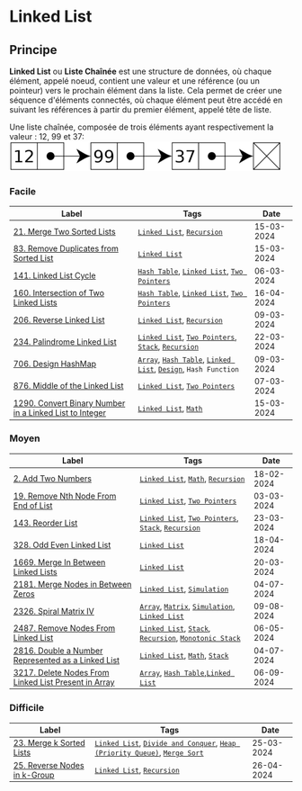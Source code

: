 # Linked List

## Principe

**Linked List** ou **Liste Chaînée** est une structure de données, où chaque élément, appelé noeud, contient une valeur et une référence (ou un pointeur) vers le prochain élément dans la liste. Cela permet de créer une séquence d'éléments connectés, où chaque élément peut être accédé en suivant les références à partir du premier élément, appelé tête de liste.

Une liste chaînée, composée de trois éléments ayant respectivement la valeur : 12, 99 et 37:  
<img src="../imgs/skills/linked_list-1.png"/>

### Facile

| Label                                                                                                                                             | Tags                                                                                                                                | Date       |
| ------------------------------------------------------------------------------------------------------------------------------------------------- | ----------------------------------------------------------------------------------------------------------------------------------- | ---------- |
| [21. Merge Two Sorted Lists](../Probleme/0021.%20Merge%20Two%20Sorted%20Lists/)                                                                   | [`Linked List`](./linked_list.md), [`Recursion`](./recursion.md)                                                                    | 15-03-2024 |
| [83. Remove Duplicates from Sorted List](../Probleme/0083.%20Remove%20Duplicates%20from%20Sorted%20List/)                                         | [`Linked List`](./linked_list.md)                                                                                                   | 15-03-2024 |
| [141. Linked List Cycle](../Probleme/0141.%20Linked%20List%20Cycle/)                                                                              | [`Hash Table`](./hash_table.md), [`Linked List`](./linked_list.md), [`Two Pointers`](./two_pointers.md)                             | 06-03-2024 |
| [160. Intersection of Two Linked Lists](../Probleme/0160.%20Intersection%20of%20Two%20Linked%20Lists/)                                            | [`Hash Table`](./hash_table.md), [`Linked List`](./linked_list.md), [`Two Pointers`](./two_pointers.md)                             | 16-04-2024 |
| [206. Reverse Linked List](../Probleme/0206.%20Reverse%20Linked%20List/)                                                                          | [`Linked List`](./linked_list.md), [`Recursion`](./recursion.md)                                                                    | 09-03-2024 |
| [234. Palindrome Linked List](../Probleme/0234.%20Palindrome%20Linked%20List/)                                                                    | [`Linked List`](./linked_list.md), [`Two Pointers`](./two_pointers.md), [`Stack`](./stack.md), [`Recursion`](./recursion.md)        | 22-03-2024 |
| [706. Design HashMap](../Probleme/0706.%20Design%20HashMap/)                                                                                      | [`Array`](./array.md), [`Hash Table`](./hash_table.md), [`Linked List`](./linked_list.md), [`Design`](./design.md), `Hash Function` | 09-03-2024 |
| [876. Middle of the Linked List](../Probleme/0876.%20Middle%20of%20the%20Linked%20List/)                                                          | [`Linked List`](./linked_list.md), [`Two Pointers`](./two_pointers.md)                                                              | 07-03-2024 |
| [1290. Convert Binary Number in a Linked List to Integer](../Probleme/1290.%20Convert%20Binary%20Number%20in%20a%20Linked%20List%20to%20Integer/) | [`Linked List`](./linked_list.md), [`Math`](./math.md)                                                                              | 15-03-2024 |

### Moyen

| Label                                                                                                                                     | Tags                                                                                                                               | Date       |
| ----------------------------------------------------------------------------------------------------------------------------------------- | ---------------------------------------------------------------------------------------------------------------------------------- | ---------- |
| [2. Add Two Numbers](../Probleme/0002.%20Add%20Two%20Numbers/)                                                                            | [`Linked List`](./linked_list.md), [`Math`](./math.md), [`Recursion`](./recursion.md)                                              | 18-02-2024 |
| [19. Remove Nth Node From End of List](../Probleme/0019.%20Remove%20Nth%20Node%20From%20End%20of%20List/)                                 | [`Linked List`](./linked_list.md), [`Two Pointers`](./two_pointers.md)                                                             | 03-03-2024 |
| [143. Reorder List](../Probleme/0143.%20Reorder%20List/)                                                                                  | [`Linked List`](./linked_list.md), [`Two Pointers`](./two_pointers.md), [`Stack`](./stack.md), [`Recursion`](./recursion.md)       | 23-03-2024 |
| [328. Odd Even Linked List](../Probleme/0328.%20Odd%20Even%20Linked%20List/)                                                              | [`Linked List`](./linked_list.md)                                                                                                  | 18-04-2024 |
| [1669. Merge In Between Linked Lists](../Probleme/1669.%20Merge%20In%20Between%20Linked%20Lists/)                                         | [`Linked List`](./linked_list.md)                                                                                                  | 20-03-2024 |
| [2181. Merge Nodes in Between Zeros](../Probleme/2181.%20Merge%20Nodes%20in%20Between%20Zeros/)                                           | [`Linked List`](./linked_list.md), [`Simulation`](./simulation.md)                                                                 | 04-07-2024 |
| [2326. Spiral Matrix IV](../Probleme/2326.%20Spiral%20Matrix%20IV/)                                                                       | [`Array`](./array.md), [`Matrix`](./matrix.md), [`Simulation`](./simulation.md), [`Linked List`](./linked_list.md)                 | 09-08-2024 |
| [2487. Remove Nodes From Linked List](../Probleme/2487.%20Remove%20Nodes%20From%20Linked%20List/)                                         | [`Linked List`](./linked_list.md), [`Stack`](./stack.md), [`Recursion`](./recursion.md), [`Monotonic Stack`](./monotonic_stack.md) | 06-05-2024 |
| [2816. Double a Number Represented as a Linked List](../Probleme/2816.%20Double%20a%20Number%20Represented%20as%20a%20Linked%20List/)     | [`Linked List`](./linked_list.md), [`Math`](./math.md), [`Stack`](./stack.md)                                                      | 04-07-2024 |
| [3217. Delete Nodes From Linked List Present in Array](../Probleme/3217.%20Delete%20Nodes%20From%20Linked%20List%20Present%20in%20Array/) | [`Array`](./array.md), [`Hash Table`](./hash_table.md),[`Linked List`](./linked_list.md)                                           | 06-09-2024 |

### Difficile

| Label                                                                               | Tags                                                                                                                                                                | Date       |
| ----------------------------------------------------------------------------------- | ------------------------------------------------------------------------------------------------------------------------------------------------------------------- | ---------- |
| [23. Merge k Sorted Lists](../Probleme/0023.%20Merge%20k%20Sorted%20Lists/)         | [`Linked List`](./linked_list.md), [`Divide and Conquer`](./divide_and_conquer.md), [`Heap (Priority Queue)`](./priority_queue.md), [`Merge Sort`](./merge_sort.md) | 25-03-2024 |
| [25. Reverse Nodes in k-Group](../Probleme/0025.%20Reverse%20Nodes%20in%20k-Group/) | [`Linked List`](./linked_list.md), [`Recursion`](./recursion.md)                                                                                                    | 26-04-2024 |

